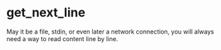 # get_next_line

May it be a file, stdin, or even later a network connection, you will always need a way to read content line by line. 
